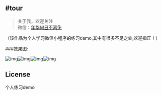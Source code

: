 
#tour
-------------

> 关于我，欢迎关注<br>
  微信：[年华何日不离伤](tao907546766)

（该作品为个人学习微信小程序的练习demo,其中有很多不足之处,欢迎指正！）

###效果图:

![img](https://github.com/z907546766/tour/blob/master/images/QQ%E6%88%AA%E5%9B%BE20170213192053.png)![img]()![img]()![img]()


## License
个人练习demo
